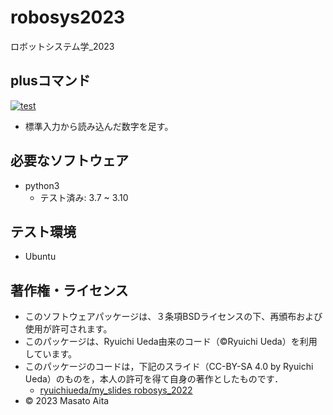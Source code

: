 # robosys2023
ロボットシステム学_2023
 

## plusコマンド

[![test](https://github.com/masato4988/robosys2023/actions/workflows/test.yml/badge.svg)](https://github.com/masato4988/robosys2023/actions/workflows/test.yml)
* 標準入力から読み込んだ数字を足す。

## 必要なソフトウェア

* python3
  * テスト済み: 3.7 ~ 3.10

## テスト環境

* Ubuntu



## 著作権・ライセンス
* このソフトウェアパッケージは、３条項BSDライセンスの下、再頒布および使用が許可されます。
* このパッケージは、Ryuichi Ueda由来のコード（©Ryuichi Ueda）を利用しています。
* このパッケージのコードは，下記のスライド（CC-BY-SA 4.0 by Ryuichi Ueda）のものを，本人の許可を得て自身の著作としたものです．
    * [ryuichiueda/my_slides robosys_2022](https://github.com/ryuichiueda/my_slides/tree/master/robosys_2022)
* © 2023 Masato Aita
